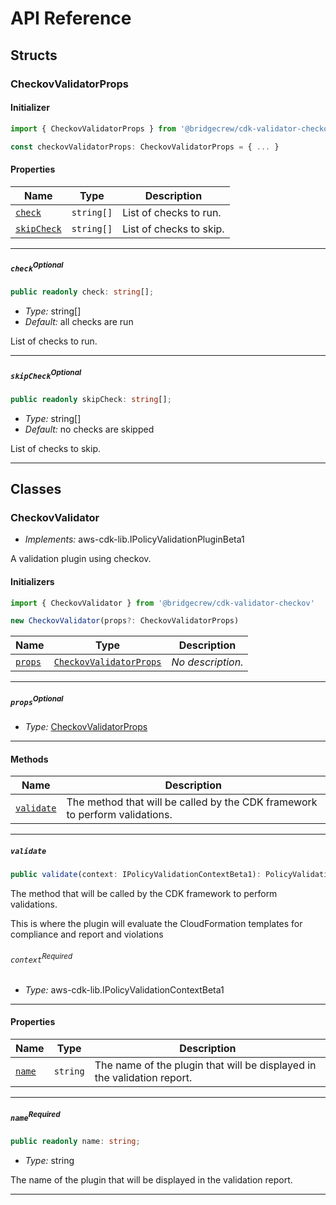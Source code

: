 # API Reference <a name="API Reference" id="api-reference"></a>


## Structs <a name="Structs" id="Structs"></a>

### CheckovValidatorProps <a name="CheckovValidatorProps" id="@bridgecrew/cdk-validator-checkov.CheckovValidatorProps"></a>

#### Initializer <a name="Initializer" id="@bridgecrew/cdk-validator-checkov.CheckovValidatorProps.Initializer"></a>

```typescript
import { CheckovValidatorProps } from '@bridgecrew/cdk-validator-checkov'

const checkovValidatorProps: CheckovValidatorProps = { ... }
```

#### Properties <a name="Properties" id="Properties"></a>

| **Name** | **Type** | **Description** |
| --- | --- | --- |
| <code><a href="#@bridgecrew/cdk-validator-checkov.CheckovValidatorProps.property.check">check</a></code> | <code>string[]</code> | List of checks to run. |
| <code><a href="#@bridgecrew/cdk-validator-checkov.CheckovValidatorProps.property.skipCheck">skipCheck</a></code> | <code>string[]</code> | List of checks to skip. |

---

##### `check`<sup>Optional</sup> <a name="check" id="@bridgecrew/cdk-validator-checkov.CheckovValidatorProps.property.check"></a>

```typescript
public readonly check: string[];
```

- *Type:* string[]
- *Default:* all checks are run

List of checks to run.

---

##### `skipCheck`<sup>Optional</sup> <a name="skipCheck" id="@bridgecrew/cdk-validator-checkov.CheckovValidatorProps.property.skipCheck"></a>

```typescript
public readonly skipCheck: string[];
```

- *Type:* string[]
- *Default:* no checks are skipped

List of checks to skip.

---

## Classes <a name="Classes" id="Classes"></a>

### CheckovValidator <a name="CheckovValidator" id="@bridgecrew/cdk-validator-checkov.CheckovValidator"></a>

- *Implements:* aws-cdk-lib.IPolicyValidationPluginBeta1

A validation plugin using checkov.

#### Initializers <a name="Initializers" id="@bridgecrew/cdk-validator-checkov.CheckovValidator.Initializer"></a>

```typescript
import { CheckovValidator } from '@bridgecrew/cdk-validator-checkov'

new CheckovValidator(props?: CheckovValidatorProps)
```

| **Name** | **Type** | **Description** |
| --- | --- | --- |
| <code><a href="#@bridgecrew/cdk-validator-checkov.CheckovValidator.Initializer.parameter.props">props</a></code> | <code><a href="#@bridgecrew/cdk-validator-checkov.CheckovValidatorProps">CheckovValidatorProps</a></code> | *No description.* |

---

##### `props`<sup>Optional</sup> <a name="props" id="@bridgecrew/cdk-validator-checkov.CheckovValidator.Initializer.parameter.props"></a>

- *Type:* <a href="#@bridgecrew/cdk-validator-checkov.CheckovValidatorProps">CheckovValidatorProps</a>

---

#### Methods <a name="Methods" id="Methods"></a>

| **Name** | **Description** |
| --- | --- |
| <code><a href="#@bridgecrew/cdk-validator-checkov.CheckovValidator.validate">validate</a></code> | The method that will be called by the CDK framework to perform validations. |

---

##### `validate` <a name="validate" id="@bridgecrew/cdk-validator-checkov.CheckovValidator.validate"></a>

```typescript
public validate(context: IPolicyValidationContextBeta1): PolicyValidationPluginReportBeta1
```

The method that will be called by the CDK framework to perform validations.

This is where the plugin will evaluate the CloudFormation
templates for compliance and report and violations

###### `context`<sup>Required</sup> <a name="context" id="@bridgecrew/cdk-validator-checkov.CheckovValidator.validate.parameter.context"></a>

- *Type:* aws-cdk-lib.IPolicyValidationContextBeta1

---


#### Properties <a name="Properties" id="Properties"></a>

| **Name** | **Type** | **Description** |
| --- | --- | --- |
| <code><a href="#@bridgecrew/cdk-validator-checkov.CheckovValidator.property.name">name</a></code> | <code>string</code> | The name of the plugin that will be displayed in the validation report. |

---

##### `name`<sup>Required</sup> <a name="name" id="@bridgecrew/cdk-validator-checkov.CheckovValidator.property.name"></a>

```typescript
public readonly name: string;
```

- *Type:* string

The name of the plugin that will be displayed in the validation report.

---




